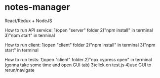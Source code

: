 # notes-manager

React/Redux + NodeJS

How to run API service:
1)open "server" folder
2)"npm install" in terminal
3)"npm start" in terminal

How to run client:
1)open "client" folder
2)"npm install" in terminal
3)"npm start" in terminal

How to run tests:
1)open "client" folder
2)"npx cypress open" in terminal (gonna take some time and open GUI tab)
3)click on test.js
4)use GUI to rerun/navigate
